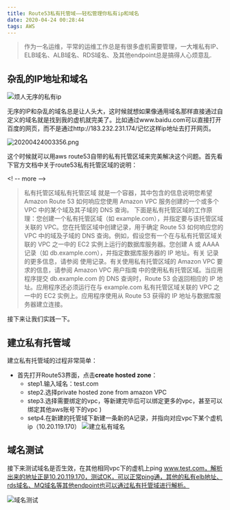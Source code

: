 ```yaml
---
title: Route53私有托管域——轻松管理你私有ip和域名
date: 2020-04-24 00:28:44
tags: AWS
---
```


> 作为一名运维，平常的运维工作总是有很多虚机需要管理，一大堆私有IP、ELB域名、ALB域名、RDS域名、及其他endpoint总是搞得人心烦意乱.

## 杂乱的IP地址和域名
![烦人无序的私有ip](https://cdn.jsdelivr.net/gh/michaelzhang02010479/saveimage@master/img/20200424003112.png)

无序的IP和杂乱的域名总是让人头大，这时候就想如果像通用域名那样直接通过自定义的域名就是找到我的虚机就完美了。比如通过www.baidu.com可以直接打开百度的网页，而不是通过http://183.232.231.174/记忆这样ip地址去打开网页。


![20200424003356.png](https://cdn.jsdelivr.net/gh/michaelzhang02010479/saveimage@master/img/20200424003356.png)

这个时候就可以用aws route53自带的私有托管区域来完美解决这个问题。首先看下官方文档中关于route53私有托管区域的说明：


<! -- more -->

> 私有托管区域私有托管区域 就是一个容器，其中包含的信息说明您希望 Amazon Route 53 如何响应您使用 Amazon VPC 服务创建的一个或多个 VPC 中的某个域及其子域的 DNS 查询。
下面是私有托管区域的工作原理：您创建一个私有托管区域（如 example.com），并指定要与该托管区域关联的 VPC。您在托管区域中创建记录，用于确定 Route 53 如何响应您的 VPC 中的域及子域的 DNS 查询。例如，假设您有一个在与私有托管区域关联的 VPC 之一中的 EC2 实例上运行的数据库服务器。您创建 A 或 AAAA 记录（如 db.example.com），并指定数据库服务器的 IP 地址。有关 记录的更多信息，请参阅 使用记录。有关使用私有托管区域的 Amazon VPC 要求的信息，请参阅 Amazon VPC 用户指南 中的使用私有托管区域。当应用程序提交 db.example.com 的 DNS 查询时，Route 53 会返回相应的 IP 地址。应用程序还必须运行在与 example.com 私有托管区域关联的 VPC 之一中的 EC2 实例上。应用程序使用从 Route 53 获得的 IP 地址与数据库服务器建立连接。

接下来让我们实践一下。

## 建立私有托管域
建立私有托管域的过程非常简单：
- 首先打开Route53界面，点击**create hosted zone**：
  - step1.输入域名：test.com
  - step2.选择private hosted zone from amazon VPC
  - step3.选择需要绑定的vpc，等新建完毕后可以绑定更多的vpc，甚至可以绑定其他aws账号下的vpc
)
  - setp4.在新建的托管域下新建一条新的A记录，并指向对应vpc下某个虚机ip（10.20.119.170）
![建立私有域名](https://cdn.jsdelivr.net/gh/michaelzhang02010479/saveimage@master/img/20200424003636.png)

## 域名测试
接下来测试域名是否生效，在其他相同vpc下的虚机上ping www.test.com，解析出来的地址正是10.20.119.170，测试OK，可以正常ping通，其他的私有elb地址、rds域名、MQ域名等其他endpoint也可以通过私有托管域进行解析。

![域名测试](https://cdn.jsdelivr.net/gh/michaelzhang02010479/saveimage@master/img/20200424004500.png)
